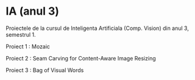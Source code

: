 # IA (anul 3)

Proiectele de la cursul de Inteligenta Artificiala (Comp. Vision) din anul 3, semestrul 1.

Proiect 1 : Mozaic

Proiect 2 : Seam Carving for Content-Aware Image Resizing

Proiect 3 : Bag of Visual Words


